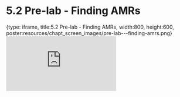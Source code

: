# 5.2 Pre-lab - Finding AMRs
 
{type: iframe, title:5.2 Pre-lab - Finding AMRs, width:800, height:600, poster:resources/chapt_screen_images/pre-lab---finding-amrs.png}
![](https://vgaysin1.github.io/CURE-MicrobialMysteries-test/pre-lab---finding-amrs.html)
 

 
